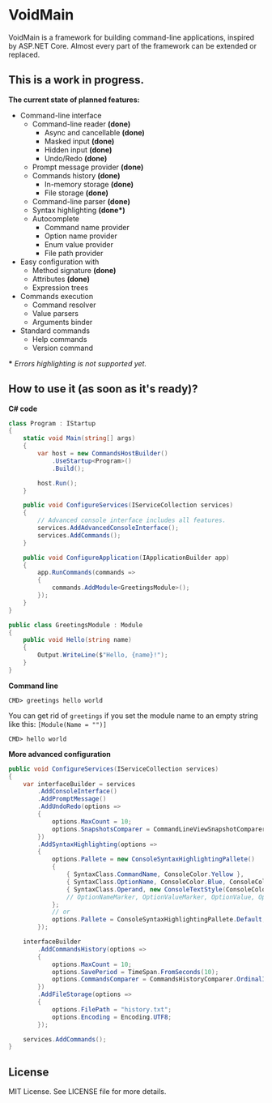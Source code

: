 # VoidMain
VoidMain is a framework for building command-line applications, inspired by ASP.NET Core.
Almost every part of the framework can be extended or replaced.

## This is a work in progress.

**The current state of planned features:**
- Command-line interface
  - Command-line reader **(done)**
    - Async and cancellable **(done)**
    - Masked input **(done)**
    - Hidden input **(done)**
    - Undo/Redo **(done)**
  - Prompt message provider **(done)**
  - Commands history **(done)**
    - In-memory storage **(done)**
    - File storage **(done)**
  - Command-line parser **(done)**
  - Syntax highlighting **(done\*)**
  - Autocomplete
    - Command name provider
    - Option name provider
    - Enum value provider
    - File path provider
- Easy configuration with
  - Method signature **(done)**
  - Attributes **(done)**
  - Expression trees
- Commands execution
  - Command resolver
  - Value parsers
  - Arguments binder
- Standard commands
  - Help commands
  - Version command

**\*** *Errors highlighting is not supported yet.*

## How to use it (as soon as it's ready)? 

**C# code**
```csharp
class Program : IStartup
{
    static void Main(string[] args)
    {
        var host = new CommandsHostBuilder()
            .UseStartup<Program>()
            .Build();

        host.Run();
    }

    public void ConfigureServices(IServiceCollection services)
    {
        // Advanced console interface includes all features.
        services.AddAdvancedConsoleInterface();
        services.AddCommands();
    }

    public void ConfigureApplication(IApplicationBuilder app)
    {
        app.RunCommands(commands =>
        {
            commands.AddModule<GreetingsModule>();
        });
    }
}

public class GreetingsModule : Module
{
    public void Hello(string name)
    {
        Output.WriteLine($"Hello, {name}!");
    }
}
```

**Command line**
```
CMD> greetings hello world
```

You can get rid of `greetings` if you set the module name to an empty string like this: `[Module(Name = "")]`
```
CMD> hello world
```

**More advanced configuration**
```csharp
public void ConfigureServices(IServiceCollection services)
{
    var interfaceBuilder = services
        .AddConsoleInterface()
        .AddPromptMessage()
        .AddUndoRedo(options =>
        {
            options.MaxCount = 10;
            options.SnapshotsComparer = CommandLineViewSnapshotComparer.IgnoreCursor;
        })
        .AddSyntaxHighlighting(options =>
        {
            options.Pallete = new ConsoleSyntaxHighlightingPallete()
            {
                { SyntaxClass.CommandName, ConsoleColor.Yellow },
                { SyntaxClass.OptionName, ConsoleColor.Blue, ConsoleColor.Yellow },
                { SyntaxClass.Operand, new ConsoleTextStyle(ConsoleColor.DarkCyan) }
                // OptionNameMarker, OptionValueMarker, OptionValue, OperandsSectionMarker
            };
            // or
            options.Pallete = ConsoleSyntaxHighlightingPallete.Default;
        });

    interfaceBuilder
        .AddCommandsHistory(options =>
        {
            options.MaxCount = 10;
            options.SavePeriod = TimeSpan.FromSeconds(10);
            options.CommandsComparer = CommandsHistoryComparer.OrdinalIgnoreCase;
        })
        .AddFileStorage(options =>
        {
            options.FilePath = "history.txt";
            options.Encoding = Encoding.UTF8;
        });

    services.AddCommands();
}
```

## License
MIT License. See LICENSE file for more details.